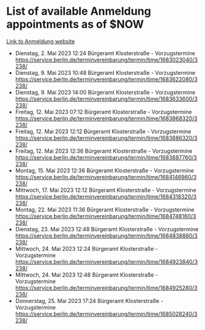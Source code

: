# List of available Anmeldung appointments as of $NOW
[Link to Anmeldung website](https://service.berlin.de/terminvereinbarung/termin/tag.php?termin=1&anliegen[]=120686&dienstleisterlist=122210,122217,327316,122219,327312,122227,327314,122231,327346,122243,327348,122254,122252,329742,122260,329745,122262,329748,122271,327278,122273,327274,122277,327276,330436,122280,327294,122282,327290,122284,327292,122291,327270,122285,327266,122286,327264,122296,327268,150230,329760,122297,327286,122294,327284,122312,329763,122314,329775,122304,327330,122311,327334,122309,327332,317869,122281,327352,122279,329772,122283,122276,327324,122274,327326,122267,329766,122246,327318,122251,327320,122257,327322,122208,327298,122226,327300&herkunft=http%3A%2F%2Fservice.berlin.de%2Fdienstleistung%2F120686%2F)
- Dienstag, 2. Mai 2023 12:24 Bürgeramt Klosterstraße - Vorzugstermine https://service.berlin.de/terminvereinbarung/termin/time/1683023040/3238/
- Dienstag, 9. Mai 2023 10:48 Bürgeramt Klosterstraße - Vorzugstermine https://service.berlin.de/terminvereinbarung/termin/time/1683622080/3238/
- Dienstag, 9. Mai 2023 14:00 Bürgeramt Klosterstraße - Vorzugstermine https://service.berlin.de/terminvereinbarung/termin/time/1683633600/3238/
- Freitag, 12. Mai 2023 07:12 Bürgeramt Klosterstraße - Vorzugstermine https://service.berlin.de/terminvereinbarung/termin/time/1683868320/3238/
- Freitag, 12. Mai 2023 12:12 Bürgeramt Klosterstraße - Vorzugstermine https://service.berlin.de/terminvereinbarung/termin/time/1683886320/3238/
- Freitag, 12. Mai 2023 12:36 Bürgeramt Klosterstraße - Vorzugstermine https://service.berlin.de/terminvereinbarung/termin/time/1683887760/3238/
- Montag, 15. Mai 2023 12:36 Bürgeramt Klosterstraße - Vorzugstermine https://service.berlin.de/terminvereinbarung/termin/time/1684146960/3238/
- Mittwoch, 17. Mai 2023 12:12 Bürgeramt Klosterstraße - Vorzugstermine https://service.berlin.de/terminvereinbarung/termin/time/1684318320/3238/
- Montag, 22. Mai 2023 11:36 Bürgeramt Klosterstraße - Vorzugstermine https://service.berlin.de/terminvereinbarung/termin/time/1684748160/3238/
- Dienstag, 23. Mai 2023 12:48 Bürgeramt Klosterstraße - Vorzugstermine https://service.berlin.de/terminvereinbarung/termin/time/1684838880/3238/
- Mittwoch, 24. Mai 2023 12:24 Bürgeramt Klosterstraße - Vorzugstermine https://service.berlin.de/terminvereinbarung/termin/time/1684923840/3238/
- Mittwoch, 24. Mai 2023 12:48 Bürgeramt Klosterstraße - Vorzugstermine https://service.berlin.de/terminvereinbarung/termin/time/1684925280/3238/
- Donnerstag, 25. Mai 2023 17:24 Bürgeramt Klosterstraße - Vorzugstermine https://service.berlin.de/terminvereinbarung/termin/time/1685028240/3238/
